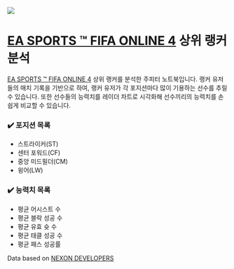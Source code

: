 ![](https://img.shields.io/badge/Language-Python3-brightgreen?style=flat-square)
# [EA SPORTS ™ FIFA ONLINE 4](http://fifaonline4.nexon.com/main/index) 상위 랭커 분석

[EA SPORTS ™ FIFA ONLINE 4](http://fifaonline4.nexon.com/main/index) 상위 랭커를 분석한 주피터 노트북입니다. 랭커 유저들의 매치 기록을 기반으로 하여, 랭커 유저가 각 포지션마다 많이 기용하는 선수를 추릴 수 있습니다.  또한 선수들의 능력치를 레이더 차트로 시각화해 선수끼리의 능력치를 손쉽게 비교할 수 있습니다.

### ✔️ 포지션 목록

- 스트라이커(ST)
- 센터 포워드(CF)
- 중앙 미드필더(CM)
- 윙어(LW)

### ✔️ 능력치 목록

- 평균 어시스트 수
- 평균 블락 성공 수
- 평균 유효 슛 수
- 평균 태클 성공 수
- 평균 패스 성공률

Data based on [NEXON DEVELOPERS](<https://developers.nexon.com/>)

